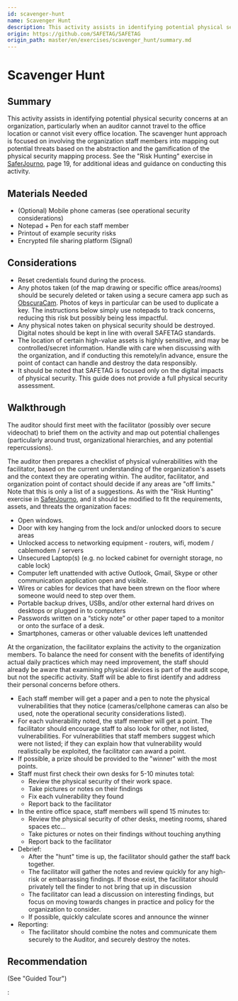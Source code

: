 ```yaml
---
id: scavenger-hunt
name: Scavenger Hunt
description: This activity assists in identifying potential physical security concerns at an organization, particularly when an...
origin: https://github.com/SAFETAG/SAFETAG
origin_path: master/en/exercises/scavenger_hunt/summary.md
---
```

# Scavenger Hunt

## Summary

This activity assists in identifying potential physical security concerns at an organization, particularly when an auditor cannot travel to the office location or cannot visit every office location. The scavenger hunt approach is focused on involving the organization staff members into mapping out potential threats based on the abstraction and the gamification of the physical security mapping process. See the "Risk Hunting" exercise in [SaferJourno](https://www.internews.org/sites/default/files/resources/SaferJournoGuide_2014-03-21.pdf), page 19, for additional ideas and guidance on conducting this activity.


## Materials Needed

* (Optional) Mobile phone cameras (see operational security considerations)
* Notepad + Pen for each staff member
* Printout of example security risks
* Encrypted file sharing platform (Signal)

## Considerations

* Reset credentials found during the process.
* Any photos taken (of the map drawing or specific office areas/rooms) should be securely deleted or taken using a secure camera app such as [ObscuraCam](https://guardianproject.info/apps/obscuracam/). Photos of keys in particular can be used to duplicate a key. The instructions below simply use notepads to track concerns, reducing this risk but possibly being less impactful.
* Any physical notes taken on physical security should be destroyed. Digital notes should be kept in line with overall SAFETAG standards.
* The location of certain high-value assets is highly sensitive, and may be controlled/secret information. Handle with care when discussing with the organization, and if conducting this remotely/in advance, ensure the point of contact can handle and destroy the data responsibly.
* It should be noted that SAFETAG is focused only on the digital impacts of physical security.  This guide does not provide a full physical security assessment.

## Walkthrough

The auditor should first meet with the facilitator (possibly over secure videochat) to brief them on the activity and map out potential challenges (particularly around trust, organizational hierarchies, and any potential repercussions). 

The auditor then prepares a checklist of physical vulnerabilities with the facilitator, based on the current understanding of the organization's assets and the context they are operating within. The auditor, facilitator, and organization point of contact should decide if any areas are "off limits."  Note that this is only a list of a suggestions. As with the "Risk Hunting" exercise in [SaferJourno](https://www.internews.org/sites/default/files/resources/SaferJournoGuide_2014-03-21.pdf), and it should be modified to fit the requirements, assets, and threats the organization faces:

* Open windows.
* Door with key hanging from the lock and/or unlocked doors to secure areas
* Unlocked access to networking equipment - routers, wifi, modem / cablemodem / servers
* Unsecured Laptop(s) (e.g. no locked cabinet for overnight storage, no cable lock) 
* Computer left unattended with active Outlook, Gmail, Skype or other communication application open and visible.
* Wires or cables for devices that have been strewn on the floor where someone would need to step over them.
* Portable backup drives, USBs, and/or other external hard drives on desktops or plugged in to computers
* Passwords written on a “sticky note” or other paper taped to a monitor or onto the surface of a desk.
* Smartphones, cameras or other valuable devices left unattended

At the organization, the facilitator explains the activity to the organization members. To balance the need for consent with the benefits of identifying actual daily practices which may need improvement, the staff should already be aware that examining physical devices is part of the audit scope, but not the specific activity. Staff will be able to first identify and address their personal concerns before others.

* Each staff member will get a paper and a pen to note the physical vulnerabilities that they notice (cameras/cellphone cameras can also be used, note the operational security considerations listed).
* For each vulnerability noted, the staff member will get a point.  The facilitator should encourage staff to also look for other, not listed, vulnerabilities. For vulnerabilities that staff members suggest which were not listed; if they can explain how that vulnerability would realistically be exploited, the facilitator can award a point. 
* If possible, a prize should be provided to the "winner" with the most points.
* Staff must first check their own desks for 5-10 minutes total:
    * Review the physical security of their work space. 
    * Take pictures or notes on their findings
    * Fix each vulnerability they found
    * Report back to the facilitator
* In the entire office space, staff members will spend 15 minutes to:
    * Review the physical security of other desks, meeting rooms, shared spaces etc...
    * Take pictures or notes on their findings without touching anything
    * Report back to the facilitator
* Debrief:
    *  After the "hunt" time is up, the facilitator should gather the staff back together. 
    * The facilitator will gather the notes and review quickly for any high-risk or embarrassing findings.  If those exist, the facilitator should privately tell the finder to not bring that up in discussion
    * The facilitator can lead a discussion on interesting findings, but focus on moving towards changes in practice and policy for the organization to consider.
    * If possible, quickly calculate scores and announce the winner 
* Reporting:
    * The facilitator should combine the notes and communicate them securely to the Auditor, and securely destroy the notes.

## Recommendation

(See "Guided Tour") 



:[](../references/footnotes.md)
